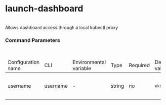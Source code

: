 <h1>launch-dashboard</h1>
<br/>
<div>
Allows dashboard access through a local kubectl proxy
</div> <h3>Command Parameters</h3>
<br/>
<table> <thead><tr> <td>Configuration name</td> <td>CLI</td> <td>Environmental variable</td> <td>Type</td> <td>Required</td> <td>Default value</td> <td>Description</td> </tr></thead> <tr> <td>username</td> <td>username</td> <td>-</td> <td>string</td> <td>no</td> <td><pre>eks-admin</pre></td> <td>Username used to get the secret token from.</td> </tr>
</table>
